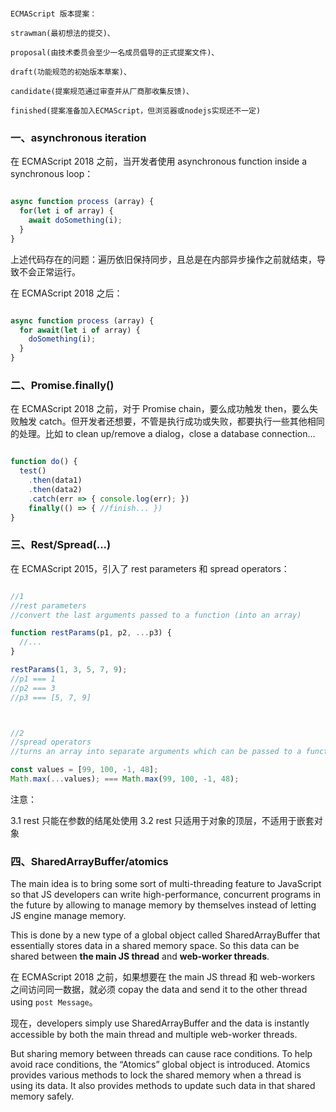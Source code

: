 
```

ECMAScript 版本提案：

strawman(最初想法的提交)、

proposal(由技术委员会至少一名成员倡导的正式提案文件)、

draft(功能规范的初始版本草案)、

candidate(提案规范通过审查并从厂商那收集反馈)、

finished(提案准备加入ECMAScript，但浏览器或nodejs实现还不一定)

```


### 一、asynchronous iteration

在 ECMAScript 2018 之前，当开发者使用 asynchronous function inside a synchronous loop：

```javascript

async function process (array) {
  for(let i of array) {
    await doSomething(i);
  }
}

```

上述代码存在的问题：遍历依旧保持同步，且总是在内部异步操作之前就结束，导致不会正常运行。

在 ECMAScript 2018 之后：

```javascript

async function process (array) {
  for await(let i of array) {
    doSomething(i);
  }
}
```


### 二、Promise.finally()

在 ECMAScript 2018 之前，对于 Promise chain，要么成功触发 then，要么失败触发 catch。但开发者还想要，不管是执行成功或失败，都要执行一些其他相同的处理。比如 to clean up/remove a dialog，close a database connection...

```javascript

function do() {
  test()
    .then(data1)
    .then(data2)
    .catch(err => { console.log(err); })
    finally(() => { //finish... })
}

```


### 三、Rest/Spread(...)

在 ECMAScript 2015，引入了 rest parameters 和 spread operators：

```javascript

//1
//rest parameters
//convert the last arguments passed to a function (into an array)

function restParams(p1, p2, ...p3) {
  //...
}

restParams(1, 3, 5, 7, 9);
//p1 === 1
//p2 === 3
//p3 === [5, 7, 9]



//2
//spread operators
//turns an array into separate arguments which can be passed to a function

const values = [99, 100, -1, 48];
Math.max(...values); === Math.max(99, 100, -1, 48);

```

注意：

3.1 rest 只能在参数的结尾处使用
3.2 rest 只适用于对象的顶层，不适用于嵌套对象


### 四、SharedArrayBuffer/atomics

The main idea is to bring some sort of multi-threading feature to JavaScript so that JS developers can write high-performance, concurrent programs in the future by allowing to manage memory by themselves instead of letting JS engine manage memory.

This is done by a new type of a global object called SharedArrayBuffer that essentially stores data in a shared memory space. So this data can be shared between **the main JS thread** and **web-worker threads**.

在 ECMAScript 2018 之前，如果想要在 the main JS thread 和 web-workers 之间访问同一数据，就必须 copay the data and send it to the other thread using `post Message`。

现在，developers simply use SharedArrayBuffer and the data is instantly accessible by both the main thread and multiple web-worker threads.

But sharing memory between threads can cause race conditions. To help avoid race conditions, the “Atomics” global object is introduced. Atomics provides various methods to lock the shared memory when a thread is using its data. It also provides methods to update such data in that shared memory safely.


